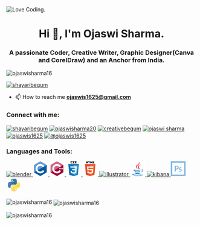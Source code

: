 <img scr="CODER.png" alt="Love Coding.">
<h1 align="center">Hi 👋, I'm Ojaswi Sharma.</h1>
<h3 align="center">A passionate Coder, Creative Writer, Graphic Designer(Canva and CorelDraw) and an Anchor from India.</h3>

<p align="left"> <img src="https://komarev.com/ghpvc/?username=ojaswisharma16&label=Profile%20views&color=0e75b6&style=flat" alt="ojaswisharma16" /> </p>

<p align="left"> <a href="https://twitter.com/shayaribegum" target="blank"><img src="https://img.shields.io/twitter/follow/shayaribegum?logo=twitter&style=for-the-badge" alt="shayaribegum" /></a> </p>

- 📫 How to reach me **ojaswis1625@gmail.com**

<h3 align="left">Connect with me:</h3>
<p align="left">
<a href="https://twitter.com/shayaribegum" target="blank"><img align="center" src="https://raw.githubusercontent.com/rahuldkjain/github-profile-readme-generator/master/src/images/icons/Social/twitter.svg" alt="shayaribegum" height="30" width="40" /></a>
<a href="https://linkedin.com/in/ojaswisharma20" target="blank"><img align="center" src="https://raw.githubusercontent.com/rahuldkjain/github-profile-readme-generator/master/src/images/icons/Social/linked-in-alt.svg" alt="ojaswisharma20" height="30" width="40" /></a>
<a href="https://instagram.com/creativebegum" target="blank"><img align="center" src="https://raw.githubusercontent.com/rahuldkjain/github-profile-readme-generator/master/src/images/icons/Social/instagram.svg" alt="creativebegum" height="30" width="40" /></a>
<a href="https://www.youtube.com/c/ojaswi sharma" target="blank"><img align="center" src="https://raw.githubusercontent.com/rahuldkjain/github-profile-readme-generator/master/src/images/icons/Social/youtube.svg" alt="ojaswi sharma" height="30" width="40" /></a>
<a href="https://www.hackerrank.com/ojaswis1625" target="blank"><img align="center" src="https://raw.githubusercontent.com/rahuldkjain/github-profile-readme-generator/master/src/images/icons/Social/hackerrank.svg" alt="ojaswis1625" height="30" width="40" /></a>
<a href="https://www.hackerearth.com/@ojaswis1625" target="blank"><img align="center" src="https://raw.githubusercontent.com/rahuldkjain/github-profile-readme-generator/master/src/images/icons/Social/hackerearth.svg" alt="@ojaswis1625" height="30" width="40" /></a>
</p>

<h3 align="left">Languages and Tools:</h3>
<p align="left"> <a href="https://www.blender.org/" target="_blank" rel="noreferrer"> <img src="https://download.blender.org/branding/community/blender_community_badge_white.svg" alt="blender" width="40" height="40"/> </a> <a href="https://www.cprogramming.com/" target="_blank" rel="noreferrer"> <img src="https://raw.githubusercontent.com/devicons/devicon/master/icons/c/c-original.svg" alt="c" width="40" height="40"/> </a> <a href="https://www.w3schools.com/cpp/" target="_blank" rel="noreferrer"> <img src="https://raw.githubusercontent.com/devicons/devicon/master/icons/cplusplus/cplusplus-original.svg" alt="cplusplus" width="40" height="40"/> </a> <a href="https://www.w3schools.com/css/" target="_blank" rel="noreferrer"> <img src="https://raw.githubusercontent.com/devicons/devicon/master/icons/css3/css3-original-wordmark.svg" alt="css3" width="40" height="40"/> </a> <a href="https://www.w3.org/html/" target="_blank" rel="noreferrer"> <img src="https://raw.githubusercontent.com/devicons/devicon/master/icons/html5/html5-original-wordmark.svg" alt="html5" width="40" height="40"/> </a> <a href="https://www.adobe.com/in/products/illustrator.html" target="_blank" rel="noreferrer"> <img src="https://www.vectorlogo.zone/logos/adobe_illustrator/adobe_illustrator-icon.svg" alt="illustrator" width="40" height="40"/> </a> <a href="https://www.java.com" target="_blank" rel="noreferrer"> <img src="https://raw.githubusercontent.com/devicons/devicon/master/icons/java/java-original.svg" alt="java" width="40" height="40"/> </a> <a href="https://www.elastic.co/kibana" target="_blank" rel="noreferrer"> <img src="https://www.vectorlogo.zone/logos/elasticco_kibana/elasticco_kibana-icon.svg" alt="kibana" width="40" height="40"/> </a> <a href="https://www.photoshop.com/en" target="_blank" rel="noreferrer"> <img src="https://raw.githubusercontent.com/devicons/devicon/master/icons/photoshop/photoshop-line.svg" alt="photoshop" width="40" height="40"/> </a> <a href="https://www.python.org" target="_blank" rel="noreferrer"> <img src="https://raw.githubusercontent.com/devicons/devicon/master/icons/python/python-original.svg" alt="python" width="40" height="40"/> </a> </p>

<p><img align="left" src="https://github-readme-stats.vercel.app/api/top-langs?username=ojaswisharma16&show_icons=true&locale=en&layout=compact" alt="ojaswisharma16" /></p>

<p>&nbsp;<img align="center" src="https://github-readme-stats.vercel.app/api?username=ojaswisharma16&show_icons=true&locale=en" alt="ojaswisharma16" /></p>

<p><img align="center" src="https://github-readme-streak-stats.herokuapp.com/?user=ojaswisharma16&" alt="ojaswisharma16" /></p>

